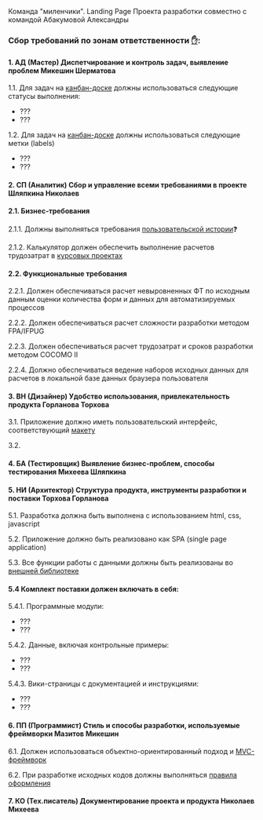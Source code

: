 Команда "миленчики". Landing Page Проекта разработки совместно с командой Абакумовой Александры

### Сбор требований по зонам ответственности [✋](https://okoff.github.io/gauss/%D0%92%D0%9F%D0%9F%201-4.3%20%D0%9F%D1%80%D0%B0%D0%BA%D1%82%D0%B8%D0%BA%D1%83%D0%BC%201.pdf):
#### 1. АД (Мастер)	Диспетчирование и контроль задач, выявление проблем	Микешин	Шерматова
1.1. Для задач на [канбан-доске](https://github.com/stankin/oop-app/projects/5) должны использоваться следующие статусы выполнения:
- ???
- ???

1.2. Для задач на [канбан-доске](https://github.com/stankin/oop-app/projects/5) должны использоваться следующие метки (labels)
- ???
- ???

#### 2. СП (Аналитик)	Сбор и управление всеми требованиями в проекте	Шляпкина	Николаев
#### 2.1. Бизнес-требования
2.1.1. Должны выполняться требования [пользовательской истории]()❓

2.1.2. Калькулятор должен обеспечить выполнение расчетов трудозатрат в [курсовых проектах](https://github.com/stankin/design-1/wiki#%D0%9A%D1%83%D1%80%D1%81%D0%BE%D0%B2%D0%BE%D0%B9-%D0%BF%D1%80%D0%BE%D0%B5%D0%BA%D1%82)

#### 2.2. Функциональные требования
2.2.1. Должен обеспечиваться расчет невыровненных ФТ по исходным данным оценки количества форм и данных для автоматизируемых процессов

2.2.2. Должен обеспечиваться расчет сложности разработки методом FPA/IFPUG

2.2.3. Должен обеспечиваться расчет трудозатрат и сроков разработки методом COCOMO II

2.2.4. Должно обеспечиваться ведение наборов исходных данных для расчетов в локальной базе данных браузера пользователя

#### 3. ВН (Дизайнер)	Удобство использования, привлекательность продукта	Горланова	Торхова
3.1. Приложение должно иметь пользовательский интерфейс, соответствующий [макету]()

3.2. 

#### 4. БА (Тестировщик)	Выявление бизнес-проблем, способы тестирования	Михеева	Шляпкина

#### 5. НИ (Архитектор)	Структура продукта, инструменты разработки и поставки	Торхова	Горланова
5.1. Разработка должна быть выполнена с использованием html, css, javascript

5.2. Приложение должно быть реализовано как SPA (single page application)

5.3. Все функции работы с данными должны быть реализованы во [внешней библиотеке]()

#### 5.4 Комплект поставки должен включать в себя:
5.4.1. Программные модули:
- ???
- ???

5.4.2. Данные, включая контрольные примеры:
- ???
- ???

5.4.3. Вики-страницы с документацией и инструкциями:
- ???
- ???

#### 6. ПП (Программист)	Стиль и способы разработки, используемые фреймворки	Мазитов	Микешин
6.1. Должен использоваться объектно-ориентированный подход и [MVC-фреймворк]()

6.2. При разработке исходных кодов должны выполняться [правила оформления]()

#### 7. КО (Тех.писатель)	Документирование проекта и продукта	Николаев	Михеева
